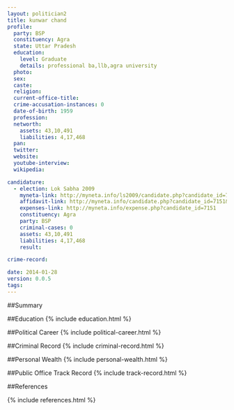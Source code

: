 ```yaml
---
layout: politician2
title: kunwar chand
profile: 
  party: BSP
  constituency: Agra
  state: Uttar Pradesh
  education: 
    level: Graduate
    details: professional ba,llb,agra university
  photo: 
  sex: 
  caste: 
  religion: 
  current-office-title: 
  crime-accusation-instances: 0
  date-of-birth: 1959
  profession: 
  networth: 
    assets: 43,10,491
    liabilities: 4,17,468
  pan: 
  twitter: 
  website: 
  youtube-interview: 
  wikipedia: 

candidature: 
  - election: Lok Sabha 2009
    myneta-link: http://myneta.info/ls2009/candidate.php?candidate_id=7151
    affidavit-link: http://myneta.info/candidate.php?candidate_id=7151&scan=original
    expenses-link: http://myneta.info/expense.php?candidate_id=7151
    constituency: Agra 
    party: BSP
    criminal-cases: 0
    assets: 43,10,491
    liabilities: 4,17,468
    result:  

crime-record: 

date: 2014-01-28
version: 0.0.5
tags: 
---
```

##Summary


##Education
{% include education.html %}


##Political Career
{% include political-career.html %}


##Criminal Record
{% include criminal-record.html %}


##Personal Wealth
{% include personal-wealth.html %}


##Public Office Track Record
{% include track-record.html %}


##References


{% include references.html %}